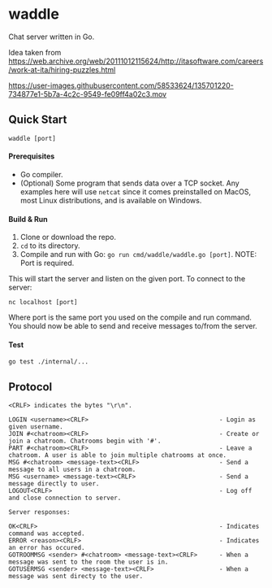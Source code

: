 # waddle
Chat server written in Go.

Idea taken from https://web.archive.org/web/20111012115624/http://itasoftware.com/careers/work-at-ita/hiring-puzzles.html

https://user-images.githubusercontent.com/58533624/135701220-734877e1-5b7a-4c2c-9549-fe09ff4a02c3.mov

## Quick Start
```
waddle [port]
```
#### Prerequisites
- Go compiler.
- (Optional) Some program that sends data over a TCP socket. Any examples here will use `netcat` since it comes preinstalled on MacOS, most Linux distributions, and is available on Windows.

#### Build & Run
1. Clone or download the repo.
2. `cd` to its directory.
3. Compile and run with Go: `go run cmd/waddle/waddle.go [port]`. NOTE: Port is required.

This will start the server and listen on the given port.
To connect to the server:
```
nc localhost [port]
```
Where port is the same port you used on the compile and run command. You should now be able to send and receive messages to/from the server.

#### Test
```
go test ./internal/...
```

## Protocol
```
<CRLF> indicates the bytes "\r\n".

LOGIN <username><CRLF>                                    - Login as given username.
JOIN #<chatroom><CRLF>                                    - Create or join a chatroom. Chatrooms begin with '#'.
PART #<chatroom><CRLF>                                    - Leave a chatroom. A user is able to join multiple chatrooms at once.
MSG #<chatroom> <message-text><CRLF>                      - Send a message to all users in a chatroom.
MSG <username> <message-text><CRLF>                       - Send a message directly to user.
LOGOUT<CRLF>                                              - Log off and close connection to server.
  
Server responses:

OK<CRLF>                                                  - Indicates command was accepted.
ERROR <reason><CRLF>                                      - Indicates an error has occured.
GOTROOMMSG <sender> #<chatroom> <message-text><CRLF>      - When a message was sent to the room the user is in.
GOTUSERMSG <sender> <message-text><CRLF>                  - When a message was sent directy to the user.
```
